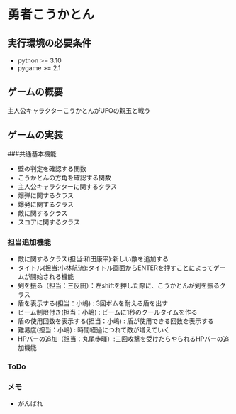 # 勇者こうかとん
## 実行環境の必要条件
* python >= 3.10
* pygame >= 2.1

## ゲームの概要
主人公キャラクターこうかとんがUFOの親玉と戦う

## ゲームの実装
###共通基本機能
* 壁の判定を確認する関数
* こうかとんの方角を確認する関数
* 主人公キャラクターに関するクラス
* 爆弾に関するクラス　
* 爆発に関するクラス
* 敵に関するクラス
* スコアに関するクラス

### 担当追加機能
* 敵に関するクラス(担当:和田康平):新しい敵を追加する
* タイトル(担当:小林航流):タイトル画面からENTERを押すことによってゲームが開始される機能
* 剣を振る（担当：三反田）：左shiftを押した際に、こうかとんが剣を振るクラス
* 盾を表示する(担当：小嶋) : 3回ボムを耐える盾を出す
* ビーム制限付き(担当：小嶋) : ビームに1秒のクールタイムを作る
* 盾の使用回数を表示する(担当：小嶋) : 盾が使用できる回数を表示する
* 難易度(担当：小嶋) : 時間経過につれて敵が増えていく
* HPバーの追加（担当：丸尾歩暉）:三回攻撃を受けたらやられるHPバーの追加機能
### ToDo

### メモ
* がんばれ
